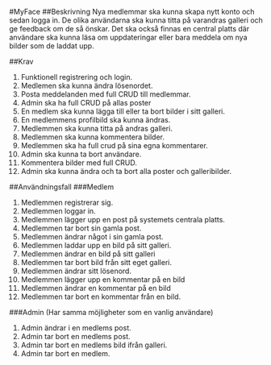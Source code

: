 #MyFace
##Beskrivning
Nya medlemmar ska kunna skapa nytt konto och sedan logga in.
De olika användarna ska kunna titta på varandras galleri och ge feedback om de så önskar.
Det ska också finnas en central platts där användare ska kunna läsa om uppdateringar eller
bara meddela om nya bilder som de laddat upp.

##Krav
1.	Funktionell registrering och login.
2.	Medlemen ska kunna ändra lösenordet.
3.	Posta meddelanden med full CRUD till medlemmar.
4.	Admin ska ha full CRUD på allas poster
5.	En medlem ska kunna lägga till eller ta bort bilder i sitt galleri.
6.	En medlemmens profilbild ska kunna ändras.
7.	Medlemmen ska kunna titta på andras galleri.
8.	Medlemmen ska kunna kommentera bilder.
9.	Medlemmen ska ha full crud på sina egna kommentarer.
10.	Admin ska kunna ta bort användare. 
11.	Kommentera bilder med full CRUD.
12.	Admin ska kunna ändra och ta bort alla poster och galleribilder.

##Användningsfall
###Medlem
1.	Medlemmen registrerar sig.
2.	Medlemmen loggar in.
3.	Medlemmen lägger upp en post på systemets centrala platts.
3.	Medlemmen tar bort sin gamla post.
4.	Medlemmen ändrar något i sin gamla post.
5.	Medlemmen laddar upp en bild på sitt galleri.
6.	Medlemmen ändrar en bild på sitt galleri
7.	Medlemmen tar bort bild från sitt eget galleri.
8.	Medlemmen ändrar sitt lösenord.
9.	Medlemmen lägger upp en kommentar på en bild
10.	Medlemmen ändrar en kommentar på en bild
11.	Medlemmen tar bort en kommentar från en bild.

###Admin
(Har samma möjligheter som en vanlig användare)

1.	Admin ändrar i en medlems post.
2.	Admin tar bort en medlems post.
3.	Admin tar bort en medlems bild ifrån galleri.
4.	Admin tar bort en medlem. 

